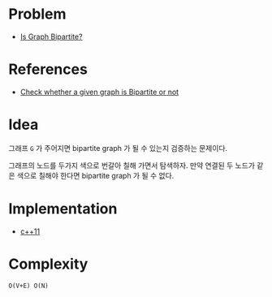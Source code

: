 # Problem

* [Is Graph Bipartite?](https://leetcode.com/problems/is-graph-bipartite/)

# References

* [Check whether a given graph is Bipartite or not](https://www.geeksforgeeks.org/bipartite-graph/)

# Idea

그래프 `G` 가 주어지면 bipartite graph 가 될 수 있는지 검증하는 문제이다.

그래프의 노드를 두가지 색으로 번갈아 칠해 가면서 탐색하자.
만약 연결된 두 노드가 같은 색으로 칠해야 한다면 bipartite graph 가 될 수 없다.

# Implementation

* [c++11](a.cpp)

# Complexity

```
O(V+E) O(N)
```
